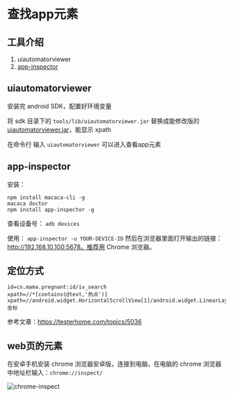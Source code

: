 # 查找app元素
## 工具介绍
1. uiautomatorviewer
2. [app-inspector](https://macacajs.github.io/app-inspector/cn/)

## uiautomatorviewer
安装完 android SDK，配置好环境变量

将 sdk 目录下的 `tools/lib/uiautomatorviewer.jar` 替换成能修改版的 [uiautomatorviewer.jar](https://pan.baidu.com/s/1dEGZQ1b)，能显示 xpath

在命令行 输入 `uiautomatorviewer` 可以进入查看app元素

## app-inspector
安装：
```
npm install macaca-cli -g
macaca doctor
npm install app-inspector -g
```

查看设备号：
`adb devices`

使用：
`app-inspector -u YOUR-DEVICE-ID`
然后在浏览器里面打开输出的链接：http://192.168.10.100:5678。推荐用 Chrome 浏览器。

## 定位方式
```
id=cn.mama.pregnant:id/iv_search
xpath=//*[contains(@text,'热点')]
xpath=//android.widget.HorizontalScrollView[1]/android.widget.LinearLayout[1]/android.widget.TextView[1]
坐标
```
参考文章：https://testerhome.com/topics/5036

## web页的元素
在安卓手机安装 chrome 浏览器安卓版，连接到电脑，在电脑的 chrome 浏览器中地址栏输入：`chrome://inspect/`

![chrome-inspect](http://o84t5lcxv.bkt.clouddn.com/dcec754a3fef11522fd2169662ed2b07.png)
